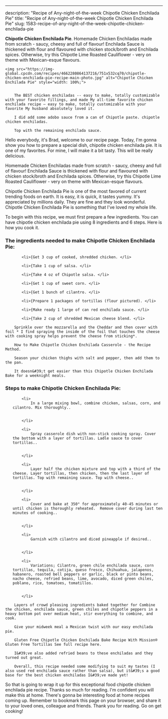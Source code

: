 ---
description: "Recipe of Any-night-of-the-week Chipotle Chicken Enchilada Pie"
title: "Recipe of Any-night-of-the-week Chipotle Chicken Enchilada Pie"
slug: 1583-recipe-of-any-night-of-the-week-chipotle-chicken-enchilada-pie

<p>
	<strong>Chipotle Chicken Enchilada Pie</strong>. 
	Homemade Chicken Enchiladas made from scratch - saucy, cheesy and full of flavour! Enchilada Sauce is thickened with flour and flavoured with chicken stock/broth and Enchilada spices. Otherwise, try this Chipotle Lime Roasted Cauliflower - very on theme with Mexican-esque flavours.
</p>
<p>
	
	<img src="https://img-global.cpcdn.com/recipes/4662280864137216/751x532cq70/chipotle-chicken-enchilada-pie-recipe-main-photo.jpg" alt="Chipotle Chicken Enchilada Pie" style="width: 100%;">
	
	
		The BEST chicken enchiladas -- easy to make, totally customizable with your favorite fillings, and made My all-time favorite chicken enchilada recipe — easy to make, totally customizable with your favorite My husband absolutely loved it.
	
		I did add some adobo sauce from a can of Chipotle paste. chipotle chicken enchiladas.
	
		Top with the remaining enchilada sauce.
	
</p>
<p>
	Hello everybody, it's Brad, welcome to our recipe page. Today, I'm gonna show you how to prepare a special dish, chipotle chicken enchilada pie. It is one of my favorites. For mine, I will make it a bit tasty. This will be really delicious.
</p>
	
<p>
	Homemade Chicken Enchiladas made from scratch - saucy, cheesy and full of flavour! Enchilada Sauce is thickened with flour and flavoured with chicken stock/broth and Enchilada spices. Otherwise, try this Chipotle Lime Roasted Cauliflower - very on theme with Mexican-esque flavours.
</p>
<p>
	Chipotle Chicken Enchilada Pie is one of the most favored of current trending foods on earth. It is easy, it is quick, it tastes yummy. It's appreciated by millions daily. They are fine and they look wonderful. Chipotle Chicken Enchilada Pie is something that I've loved my whole life.
</p>

<p>
To begin with this recipe, we must first prepare a few ingredients. You can have chipotle chicken enchilada pie using 8 ingredients and 6 steps. Here is how you cook it.
</p>

<h3>The ingredients needed to make Chipotle Chicken Enchilada Pie:</h3>

<ol>
	
		<li>{Get 3 cup of cooked, shredded chicken. </li>
	
		<li>{Take 1 cup of salsa. </li>
	
		<li>{Take 4 oz of Chipotle salsa. </li>
	
		<li>{Get 1 cup of sweet corn. </li>
	
		<li>{Get 1 bunch of cilantro. </li>
	
		<li>{Prepare 1 packages of tortillas (flour pictured). </li>
	
		<li>{Make ready 1 large of can red enchilada sauce. </li>
	
		<li>{Take 2 cup of shredded Mexican cheese blend. </li>
	
</ol>
<p>
	
		Sprinkle over the mozzarella and the Cheddar and then cover with foil * I find spraying the inside of the foil that touches the cheese with cooking spray helps prevent the cheese from sticking*.
	
		How to Make Chipotle Chicken Enchilada Casserole - the Recipe Method.
	
		Season your chicken thighs with salt and pepper, then add them to the pan.
	
		It doesn&#39;t get easier than this Chipotle Chicken Enchilada Bake for a weeknight meals.
	
</p>

<h3>Steps to make Chipotle Chicken Enchilada Pie:</h3>

<ol>
	
		<li>
			In a large mixing bowl, combine chicken, salsas, corn, and cilantro. Mix thoroughly..
			
			
		</li>
	
		<li>
			Spray casserole dish with non-stick cooking spray. Cover the bottom with a layer of tortillas. Ladle sauce to cover tortillas..
			
			
		</li>
	
		<li>
			Layer half the chicken mixture and top with a third of the cheese. Layer tortillas, then chicken, then the last layer of tortillas. Top with remaining sauce. Top with cheese..
			
			
		</li>
	
		<li>
			Cover and bake at 350° for approximately 40-45 minutes or until chicken is thoroughly reheated.  Remove cover during last ten minutes of cooking..
			
			
		</li>
	
		<li>
			Garnish with cilantro and diced pineapple if desired..
			
			
		</li>
	
		<li>
			Variations; Cilantro, green chile enchilada sauce, corn tortillas, tequila, cotija, queso fresco, Chihuahua, jalapenos, habanero, roasted bell peppers or garlic, black or pinto beans, nacho cheese, refried beans, lime, avocado, diced green chiles, poblano, rice, tomatoes, tomatillos.
			
			
		</li>
	
</ol>

<p>
	
		Layers of crowd pleasing ingredients baked together for Combine the chicken, enchilada sauce, green chiles and chipotle peppers in a heavy bottom pot over medium heat, stir everything to combine, and cook.
	
		Give your midweek meal a Mexican twist with our easy enchilada pie.
	
		Gluten Free Chipotle Chicken Enchilada Bake Recipe With Mission® Gluten Free Tortillas See full recipe here.
	
		I&#39;ve also added refried beans to these enchiladas and they turned out great.
	
		Overall, this recipe needed some modifying to suit my tastes (I also used red enchilada sauce rather than salsa), but it&#39;s a good base for the best chicken enchiladas I&#39;ve made yet!
	
</p>

<p>
	So that is going to wrap it up for this exceptional food chipotle chicken enchilada pie recipe. Thanks so much for reading. I'm confident you will make this at home. There's gonna be interesting food at home recipes coming up. Remember to bookmark this page on your browser, and share it to your loved ones, colleague and friends. Thank you for reading. Go on get cooking!
</p>
